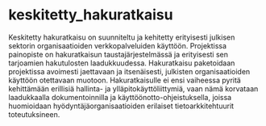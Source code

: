 # keskitetty_hakuratkaisu
Keskitetty hakuratkaisu on suunniteltu ja kehitetty erityisesti julkisen sektorin organisaatioiden verkkopalveluiden käyttöön. Projektissa painopiste on hakuratkaisun taustajärjestelmässä ja erityisesti sen tarjoamien hakutulosten laadukkuudessa. Hakuratkaisu paketoidaan projektissa avoimesti jaettavaan ja itsenäisesti, julkisten organisaatioiden käyttöön otettavaan muotoon. Hakuratkaisulle ei ensi vaiheessa pyritä kehittämään erillisiä hallinta- ja ylläpitokäyttöliittymiä, vaan nämä korvataan laadukkaalla dokumentoinnilla ja käyttöönotto-ohjeistuksella, joissa huomioidaan hyödyntäjäorganisaatioiden erilaiset tietoarkkitehtuurit toteutuksineen.
